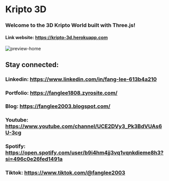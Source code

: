 # Kripto 3D
### Welcome to the 3D Kripto World built with Three.js!
#### Link website: https://kripto-3d.herokuapp.com
![preview-home](https://user-images.githubusercontent.com/75077747/183128770-6219f975-a281-416b-a94d-b110141a4feb.png)

## Stay connected:

### Linkedin: https://www.linkedin.com/in/fang-lee-613b4a210
### Portfolio: https://fanglee1808.zyrosite.com/
### Blog: https://fanglee2003.blogspot.com/
### Youtube: https://www.youtube.com/channel/UCE2DVy3_Pk3BdVUAs6U-3cg
### Spotify: https://open.spotify.com/user/b9i4hm4jj3vq1vqnkdieme8h3?si=496c0e26fed1491a
### Tiktok: https://www.tiktok.com/@fanglee2003

